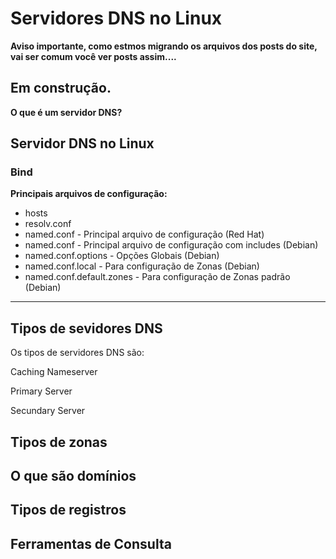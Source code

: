 # Servidores DNS no Linux

**Aviso importante, como estmos migrando os arquivos dos posts do site, vai ser comum você ver posts assim....**

## Em construção.

**O que é um servidor DNS?**

## Servidor DNS no Linux

### Bind 

**Principais arquivos de configuração:**

* hosts 
* resolv.conf
* named.conf - Principal arquivo de configuração (Red Hat)
* named.conf - Principal arquivo de configuração com includes (Debian)
* named.conf.options - Opções Globais (Debian)
* named.conf.local - Para configuração de Zonas (Debian)
* named.conf.default.zones - Para configuração de Zonas padrão (Debian)


---
## Tipos de sevidores DNS

Os tipos de servidores DNS são:

Caching Nameserver

Primary Server

Secundary Server


## Tipos de zonas


## O que são domínios


## Tipos de registros


## Ferramentas de Consulta
